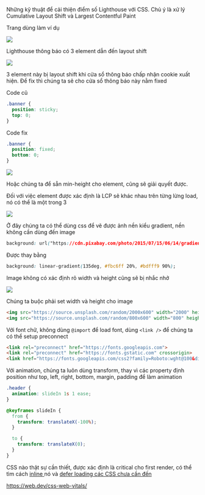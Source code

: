 Những kỹ thuật để cải thiện điểm số Lighthouse với CSS. Chủ ý là xử lý Cumulative Layout Shift và Largest Contentful Paint

Trang dùng làm ví dụ

![](https://web-dev.imgix.net/image/j2RDdG43oidUy6AL6LovThjeX9c2/pgmpMOmweK7BVBsVkQ5g.png?auto=format&w=964)

Lighthouse thông báo có 3 element dẫn đến layout shift

![](https://web-dev.imgix.net/image/j2RDdG43oidUy6AL6LovThjeX9c2/jaHtgwzDXCjx3vAFOO33.png?auto=format&w=964)

3 element này bị layout shift khi cửa sổ thông báo chấp nhận cookie xuất hiện. Để fix thì chúng ta sẽ cho cửa sổ thông báo này nằm fixed

Code cũ

```css
.banner {
  position: sticky;
  top: 0;
}
```

Code fix

```css
.banner {
  position: fixed;
  bottom: 0;
}
```

![](https://web-dev.imgix.net/image/j2RDdG43oidUy6AL6LovThjeX9c2/YBYLT9jJ9AXrbsaRNVoa.png?auto=format&w=964)

Hoặc chúng ta để sẵn min-height cho element, cũng sẽ giải quyết được.

Đối với việc element được xác định là LCP sẽ khác nhau trên từng lừng load, nó có thể là một trong 3

![](https://web-dev.imgix.net/image/j2RDdG43oidUy6AL6LovThjeX9c2/bMoAoohyLOgTqV6B7lHr.png?auto=format&w=964)

Ở đây chúng ta có thể dùng css để vẽ được ảnh nền kiểu gradient, nền không cần dùng đến image

```css
background: url("https://cdn.pixabay.com/photo/2015/07/15/06/14/gradient-845701\_960\_720.jpg")
```

Được thay bằng

```css
background: linear-gradient(135deg, #fbc6ff 20%, #bdfff9 90%);
```

Image không có xác định rõ width và height cũng sẽ bị nhắc nhở

![](https://web-dev.imgix.net/image/j2RDdG43oidUy6AL6LovThjeX9c2/wDGRVi7JaUOTjD9ODOk9.png?auto=format&w=964)

Chúng ta buộc phải set width và height cho image

```html
<img src="https://source.unsplash.com/random/2000x600" width="2000" height="600" alt="image to load in">
<img src="https://source.unsplash.com/random/800x600" width="800" height="600" alt="image to load in">
```

Với font chữ, không dùng `@import` để load font, dùng `<link />` để chúng ta có thể setup preconnect

```html
<link rel="preconnect" href="https://fonts.googleapis.com">
<link rel="preconnect" href="https://fonts.gstatic.com" crossorigin>
<link href="https://fonts.googleapis.com/css2?family=Roboto:wght@100&display=swap" rel="stylesheet">
```

Với animation, chúng ta luôn dùng transform, thay vì các property định position như top, left, right, bottom, margin, padding để làm animation

```css
.header {
  animation: slideIn 1s 1 ease;
}

@keyframes slideIn {
  from {
    transform: translateX(-100%);
  }

  to {
    transform: translateX(0);
  }
}
```

CSS nào thật sự cần thiết, được xác định là critical cho first render, có thể tìm cách [inline ](https://web.dev/extract-critical-css/) nó và [defer loading các CSS chưa cần đến](https://web.dev/defer-non-critical-css/#optimize)

https://web.dev/css-web-vitals/